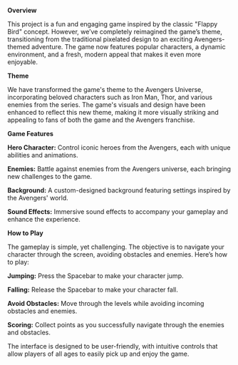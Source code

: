 **Overview**


This project is a fun and engaging game inspired by the classic "Flappy Bird" concept. However, we’ve completely reimagined the game’s theme, transitioning from the traditional pixelated design to an exciting Avengers-themed adventure. The game now features popular characters, a dynamic environment, and a fresh, modern appeal that makes it even more enjoyable.


**Theme**


We have transformed the game's theme to the Avengers Universe, incorporating beloved characters such as Iron Man, Thor, and various enemies from the series. The game's visuals and design have been enhanced to reflect this new theme, making it more visually striking and appealing to fans of both the game and the Avengers franchise.


**Game Features**


**Hero Character:**  Control iconic heroes from the Avengers, each with unique abilities and animations.

**Enemies:**  Battle against enemies from the Avengers universe, each bringing new challenges to the game.

**Background:**  A custom-designed background featuring settings inspired by the Avengers' world.

**Sound Effects:**  Immersive sound effects to accompany your gameplay and enhance the experience.


**How to Play**


The gameplay is simple, yet challenging. The objective is to navigate your character through the screen, avoiding obstacles and enemies. Here’s how to play:

**Jumping:**  Press the Spacebar to make your character jump.

**Falling:**  Release the Spacebar to make your character fall.

**Avoid Obstacles:**  Move through the levels while avoiding incoming obstacles and enemies.

**Scoring:**  Collect points as you successfully navigate through the enemies and obstacles.

The interface is designed to be user-friendly, with intuitive controls that allow players of all ages to easily pick up and enjoy the game.
